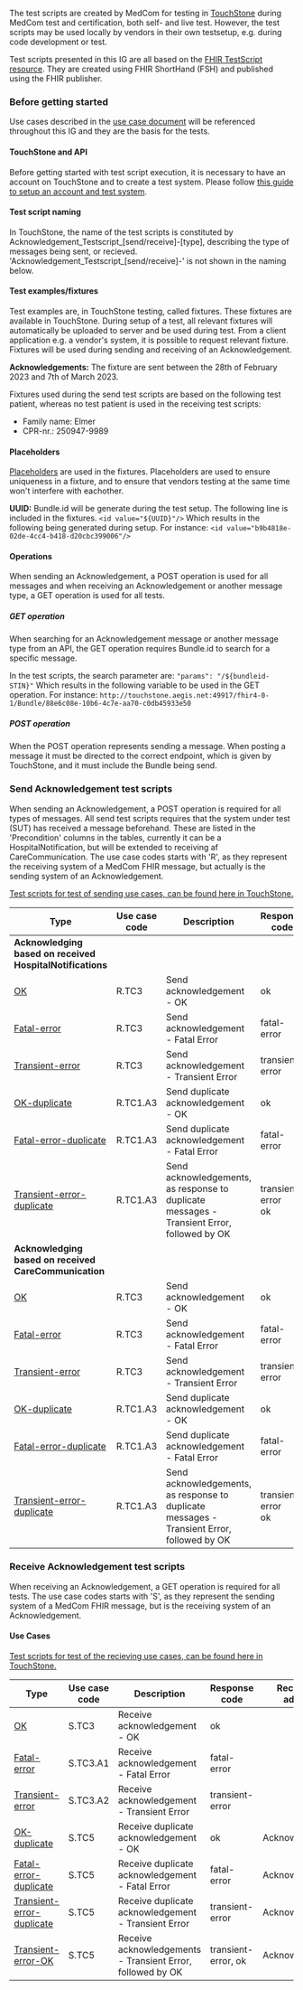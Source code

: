 The test scripts are created by MedCom for testing in [TouchStone](https://touchstone.aegis.net/touchstone/) during MedCom test and certification, both self- and live test. However, the test scripts may be used locally by vendors in their own testsetup, e.g. during code development or test. 

Test scripts presented in this IG are all based on the [FHIR TestScript resource](https://www.hl7.org/fhir/testscript.html). They are created using FHIR ShortHand (FSH) and published using the FHIR publisher. 

### Before getting started

Use cases described in the [use case document](https://medcomdk.github.io/dk-medcom-acknowledgement/#11-use-cases) will be referenced throughout this IG and they are the basis for the tests. 

#### TouchStone and API
Before getting started with test script execution, it is necessary to have an account on TouchStone and to create a test system. Please follow [this guide to setup an account and test system](https://medcomdk.github.io/MedComLandingPage/assets/documents/TouchStoneGettingStarted.html).

#### Test script naming
In TouchStone, the name of the test scripts is constituted by Acknowledgement_Testscript_[send/receive]-[type], describing the type of messages being sent, or recieved. 'Acknowledgement_Testscript_[send/receive]-' is not shown in the naming below.

#### Test examples/fixtures
Test examples are, in TouchStone testing, called fixtures. These fixtures are available in TouchStone. During setup of a test, all relevant fixtures will automatically be uploaded to server and be used during test. From a client application e.g. a vendor's system, it is possible to request relevant fixture. Fixtures will be used during sending and receiving of an Acknowledgement.

**Acknowledgements:** 
The fixture are sent between the 28th of February 2023 and 7th of March 2023. 

Fixtures used during the send test scripts are based on the following test patient, whereas no test patient is used in the receiving test scripts:
* Family name: Elmer
* CPR-nr.: 250947-9989 

#### Placeholders
[Placeholders](https://touchstone.aegis.net/touchstone/userguide/html/testscript-authoring/placeholders.html?highlight=placeholder) are used in the fixtures. Placeholders are used to ensure uniqueness in a fixture, and to ensure that vendors testing at the same time won't interfere with eachother. 

**UUID:**
Bundle.id will be generate during the test setup. The following line is included in the fixtures.
  `<id value="${UUID}"/>`
Which results in the following being generated during setup. For instance: 
  `<id value="b9b4818e-02de-4cc4-b418-d20cbc399006"/>`

#### Operations
When sending an Acknowledgement, a POST operation is used for all messages and when receiving an Acknowledgement or another message type, a GET operation is used for all tests. 

##### GET operation
When searching for an Acknowledgement message or another message type from an API, the GET operation requires Bundle.id to search for a specific message.

In the test scripts, the search parameter are: 
  `"params": "/${bundleid-STIN}"`
Which results in the following variable to be used in the GET operation. For instance: 
  `http://touchstone.aegis.net:49917/fhir4-0-1/Bundle/88e6c08e-10b6-4c7e-aa70-c0db45933e50`

##### POST operation
When the POST operation represents sending a message. When posting a message it must be directed to the correct endpoint, which is given by TouchStone, and it must include the Bundle being send. 

### Send Acknowledgement test scripts
When sending an Acknowledgement, a POST operation is required for all types of messages. All send test scripts requires that the system under test (SUT) has received a message beforehand. These are listed in the 'Precondition' columns in the tables, currently it can be a HospitalNotification, but will be extended to receiving af CareCommunication. The use case codes starts with 'R', as they represent the receiving system of a MedCom FHIR message, but actually is the sending system of an Acknowledgement. 

[Test scripts for test of sending use cases, can be found here in TouchStone.](https://touchstone.aegis.net/touchstone/testdefinitions?selectedTestGrp=/FHIRSandbox/MedCom/Acknowledgement/v200/Send/PatientFlows&activeOnly=false&contentEntry=TEST_SCRIPTS)

| **Type** | **Use case <br> code** | **Description** | **Response code** | **Received in advance** |
|---|---|---|---|---|
| **Acknowledging based on received HospitalNotifications** |||||
| [OK](./TestScript-acknowledgement-send-ok-hospitalnotification.html) | R.TC3 | Send acknowledgement - OK | ok | HospitalNotification (STIN) |
| [Fatal-error](./TestScript-acknowledgement-send-fatal-error-hospitalnotification.html) | R.TC3 | Send acknowledgement - Fatal Error | fatal-error | HospitalNotification (STIN)|
| [Transient-error](./TestScript-acknowledgement-send-transient-error-hospitalnotification.html) | R.TC3 | Send acknowledgement - Transient Error | transient-error | HospitalNotification (STIN) |
| [OK-duplicate](./TestScript-acknowledgement-send-ok-duplicate-hospitalnotification.html) | R.TC1.A3 | Send duplicate acknowledgement - OK | ok | Two identical <br> HospitalNotification (STIN)|
| [Fatal-error-duplicate](./TestScript-acknowledgement-send-fatal-error-duplicate-hospitalnotification.html) | R.TC1.A3 | Send duplicate acknowledgement - Fatal Error | fatal-error | Two identical <br> HospitalNotifications (STIN)|
| [Transient-error-duplicate](./TestScript-acknowledgement-send-transient-error-duplicate-hospitalnotification.html) | R.TC1.A3 | Send acknowledgements, as response to duplicate <br> messages - Transient Error, followed by OK | transient-error <br> ok| Two <br> HospitalNotification (STIN)|
| **Acknowledging based on received CareCommunication** |  | |  |  |
| [OK](./TestScript-acknowledgement-send-ok-carecommunication.html) | R.TC3 | Send acknowledgement - OK | ok | CareCommunication (new-message) |
| [Fatal-error](./TestScript-acknowledgement-send-fatal-error-carecommunication.html) | R.TC3 | Send acknowledgement - Fatal Error | fatal-error | CareCommunication (new-message)|
| [Transient-error](./TestScript-acknowledgement-send-transient-error-carecommunication.html) | R.TC3 | Send acknowledgement - Transient Error | transient-error | CareCommunication (new-message) |
| [OK-duplicate](./TestScript-acknowledgement-send-ok-duplicate-carecommunication.html) | R.TC1.A3 | Send duplicate acknowledgement - OK | ok | Two identical <br> CareCommunication (new-message)|
| [Fatal-error-duplicate](./TestScript-acknowledgement-send-fatal-error-duplicate-carecommunication.html) | R.TC1.A3 | Send duplicate acknowledgement - Fatal Error | fatal-error | Two identical <br> CareCommunication (new-message)|
| [Transient-error-duplicate](./TestScript-acknowledgement-send-transient-error-duplicate-carecommunication.html) | R.TC1.A3 | Send acknowledgements, as response to duplicate <br> messages - Transient Error, followed by OK | transient-error <br> ok| Two <br> CareCommunication (new-message)|


### Receive Acknowledgement test scripts
When receiving an Acknowledgement, a GET operation is required for all tests. The use case codes starts with 'S', as they represent the sending system of a MedCom FHIR message, but is the receiving system of an Acknowledgement. 

#### Use Cases

[Test scripts for test of the recieving use cases, can be found here in TouchStone.](https://touchstone.aegis.net/touchstone/testdefinitions?selectedTestGrp=/FHIRSandbox/MedCom/Acknowledgement/v300/Receive/UseCases&activeOnly=false&contentEntry=TEST_SCRIPTS)

| **Type** | **Use case <br> code** | **Description** | **Response code** | **Received in advance** |
|---|---|---|---|---|
| [OK](./TestScript-acknowledgement-receive-ok.html) | S.TC3 | Receive acknowledgement - OK | ok | |
| [Fatal-error](./TestScript-acknowledgement-receive-fatal-error.html) | S.TC3.A1 | Receive acknowledgement - Fatal Error | fatal-error | |
| [Transient-error](./TestScript-acknowledgement-receive-transient-error.html) | S.TC3.A2 | Receive acknowledgement - Transient Error | transient-error | |
| [OK-duplicate](./TestScript-acknowledgement-receive-ok-duplicate.html) | S.TC5 | Receive duplicate acknowledgement - OK | ok | Acknowledgement |
| [Fatal-error-duplicate](./TestScript-acknowledgement-receive-fatal-error-duplicate.html) | S.TC5 | Receive duplicate acknowledgement - Fatal Error | fatal-error | Acknowledgement |
| [Transient-error-duplicate](./TestScript-acknowledgement-receive-transient-error-duplicate.html) | S.TC5 | Receive duplicate acknowledgement - Transient Error | transient-error | Acknowledgement |
| [Transient-error-OK](./TestScript-acknowledgement-receive-transient-error-ok.html) | S.TC5 | Receive acknowledgements - Transient Error, followed by OK | transient-error, ok | Acknowledgement |


